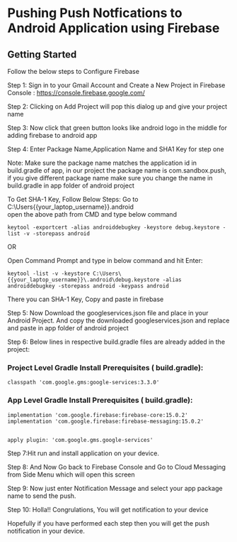 # Pushing Push Notfications to Android Application using Firebase

## Getting Started 

Follow the below steps to Configure Firebase 

Step 1: Sign in to your Gmail Account and Create a New Project in Firebase Console : https://console.firebase.google.com/

Step 2: Clicking on Add Project will pop this dialog up and give your project name

Step 3: Now click that green button looks like android logo in the middle for adding firebase to android app

Step 4: Enter Package Name,Application Name and SHA1 Key for step one

Note: Make sure the package name matches the application id in build.gradle of app, in our project the package name is com.sandbox.push, if you give different package name make sure you change the name in build.gradle in app folder of android project

To Get SHA-1 Key, Follow Below Steps:
Go to C:\Users\{{your_laptop_username}}\.android\
open the above path from CMD and type below command
```
keytool -exportcert -alias androiddebugkey -keystore debug.keystore -list -v -storepass android
```
OR

Open Command Prompt and type in below command and hit Enter:
```
keytool -list -v -keystore C:\Users\{{your_laptop_username}}\.android\debug.keystore -alias androiddebugkey -storepass android -keypass android
```

There you can SHA-1 Key, Copy and paste in firebase

Step 5: Now Download the googleservices.json file and place in your Android Project. And copy the downloaded googleservices.json and replace and paste in app folder of android project

Step 6:  Below lines in respective build.gradle files are already added in the project:

### Project Level Gradle Install Prerequisites ( build.gradle):
```
classpath 'com.google.gms:google-services:3.3.0'

```

### App Level Gradle Install Prerequisites ( build.gradle):
```
implementation 'com.google.firebase:firebase-core:15.0.2'
implementation 'com.google.firebase:firebase-messaging:15.0.2'


apply plugin: 'com.google.gms.google-services'

```

Step 7:Hit run and install application on your device.

Step 8: And Now Go back to Firebase Console and Go to Cloud Messaging from Side Menu which will open this screen

Step 9: Now just enter Notification Message and select your app package name to send the push.

Step 10: Holla!! Congrulations, You will get notification to your device 

Hopefully if you have performed each step then you will get the push notification in your device.




